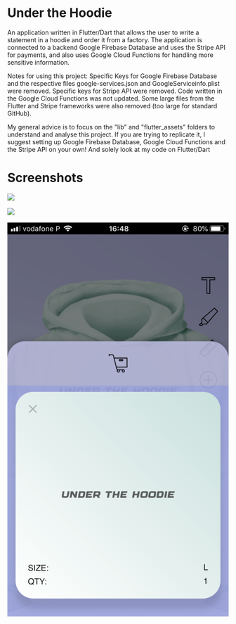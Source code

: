 # Under the Hoodie

An application written in Flutter/Dart that allows the user to write a statement in a hoodie and order it from a factory. The application is connected to a backend Google Firebase Database and uses the Stripe API for payments, and also uses Google Cloud Functions for handling more sensitive information.


Notes for using this project:
Specific Keys for Google Firebase Database and the respective files google-services.json and GoogleServiceinfo.plist were removed.
Specific keys for Stripe API were removed.
Code written in the Google Cloud Functions was not updated.
Some large files from the Flutter and Stripe frameworks were also removed (too large for standard GitHub).

My general advice is to focus on the "lib" and "flutter_assets" folders to understand and analyse this project.
If you are trying to replicate it, I suggest setting up Google Firebase Database, Google Cloud Functions and the Stripe API on your own! And solely look at my code on Flutter/Dart




# Screenshots

![](images/image1.png)

![](images/image2.png)

![](images/image3.png)
